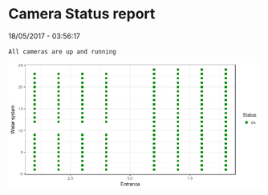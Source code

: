 Camera Status report
================
18/05/2017 - 03:56:17

    All cameras are up and running

![](camreport_files/figure-markdown_github/unnamed-chunk-2-1.png)
